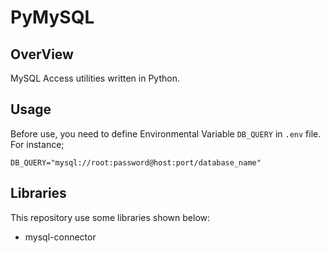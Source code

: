 # PyMySQL

## OverView

MySQL Access utilities written in Python.

## Usage

Before use, you need to define Environmental Variable `DB_QUERY` in `.env` file.  
For instance;

    DB_QUERY="mysql://root:password@host:port/database_name"


## Libraries

This repository use some libraries shown below:

 * mysql-connector
